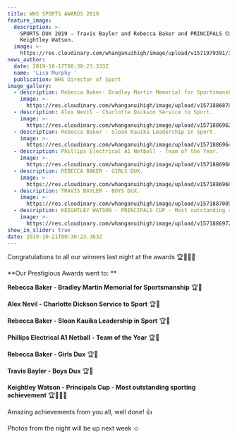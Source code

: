 ```yaml
---
title: WHS SPORTS AWARDS 2019
feature_image:
  description: >-
    SPORTS DUX 2019 - Travis Bayler and Rebecca Baker and PRINCIPALS CUP -
    Keightley Watson.
  image: >-
    https://res.cloudinary.com/whanganuihigh/image/upload/v1571979391/3_leaders.......jpg
news_author:
  date: 2019-10-17T00:30:23.333Z
  name: 'Lisa Murphy '
  publication: WHS Director of Sport
image_gallery:
  - description: Rebecca Baker- Bradley Martin Memorial for Sportsmanship.
    image: >-
      https://res.cloudinary.com/whanganuihigh/image/upload/v1571886878/1._Bradley_Memorial_CupRebecca_4.jpg
  - description: Alex Nevil - Charlotte Dickson Service to Sport.
    image: >-
      https://res.cloudinary.com/whanganuihigh/image/upload/v1571886962/News/2._Servic_to_SportAlex_Nevil.jpg
  - description: Rebecca Baker - Sloan Kauika Leadership in Sport.
    image: >-
      https://res.cloudinary.com/whanganuihigh/image/upload/v1571886964/News/3.SLOAN_CUP_LEADERSHIP_IN_SPORT.Rebecca_2.jpg
  - description: Phillips Electrical A1 Netball - Team of the Year.
    image: >-
      https://res.cloudinary.com/whanganuihigh/image/upload/v1571886966/News/4.Netball_TEAM_OF_THE_YEAR.jpg
  - description: REBECCA BAKER - GIRLS DUX.
    image: >-
      https://res.cloudinary.com/whanganuihigh/image/upload/v1571886968/News/5.SPORTS_DUX.Rebecca.jpg
  - description: TRAVIS BAYLER - BOYS DUX.
    image: >-
      https://res.cloudinary.com/whanganuihigh/image/upload/v1571887005/News/Travis_Bayler_photo_of_DUX.jpg
  - description: KEIGHTLEY WATSON - PRINCIPALS CUP - Most outstanding sporting achievement.
    image: >-
      https://res.cloudinary.com/whanganuihigh/image/upload/v1571886972/News/7.PRINCIPALS_CUP.Keightley.jpg
show_in_slider: true
date: 2019-10-21T00:30:23.363Z
---
```

Congratulations to all our winners last night at the awards 🏆🥇🎉🎉

**Our Prestigious Awards went to:**

**Rebecca Baker - Bradley Martin Memorial for Sportsmanship** 🏆🥇

**Alex Nevil - Charlotte Dickson Service to Sport** 🏆🥇

**Rebecca Baker - Sloan Kauika Leadership in Sport** 🏆🥇

**Phillips Electrical A1 Netball - Team of the Year** 🏆🥇

**Rebecca Baker - Girls Dux** 🏆🥇

**Travis Bayler - Boys Dux** 🏆🥇

**Keightley Watson - Principals Cup - Most outstanding sporting achievement** 🏆🥇💪🏻

Amazing achievements from you all, well done! 👍

Photos from the night will be up next week ☺️
